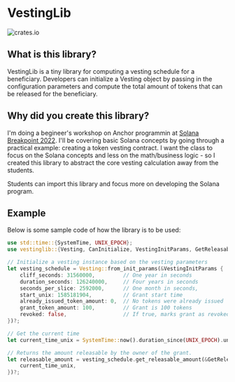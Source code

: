 # VestingLib

![crates.io](https://img.shields.io/crates/v/vestinglib.svg)


## What is this library?

VestingLib is a tiny library for computing a vesting schedule for a beneficiary. Developers can initialize a Vesting object by passing in the configuration parameters and compute the total amount of tokens that can be released for the beneficiary.

## Why did you create this library?

I'm doing a begineer's workshop on Anchor programmin at [Solana Breakpoint 2022](https://solana.com/breakpoint). I'll be covering basic Solana concepts by going through a practical example: creating a token vesting contract. I want the class to focus on the Solana concepts and less on the math/business logic - so I created this library to abstract the core vesting calculation away from the students.

Students can import this library and focus more on developing the Solana program.

## Example

Below is some sample code of how the library is to be used:

```rust
use std::time::{SystemTime, UNIX_EPOCH};
use vestinglib::{Vesting, CanInitialize, VestingInitParams, GetReleasableAmountParams };

// Initialize a vesting instance based on the vesting parameters
let vesting_schedule = Vesting::from_init_params(&VestingInitParams {
    cliff_seconds: 31560000,         // One year in seconds
    duration_seconds: 126240000,     // Four years in seconds
    seconds_per_slice: 2592000,      // One month in seconds,
    start_unix: 1585181904,          // Grant start time
    already_issued_token_amount: 0,  // No tokens were already issued
    grant_token_amount: 100,         // Grant is 100 tokens
    revoked: false,                  // If true, marks grant as revoked
})?;

// Get the current time
let current_time_unix = SystemTime::now().duration_since(UNIX_EPOCH).unwrap().as_secs();

// Returns the amount releasable by the owner of the grant.
let releasable_amount = vesting_schedule.get_releasable_amount(&GetReleasableAmountParams{
    current_time_unix, 
})?;

```
